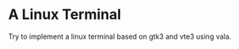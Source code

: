  A Linux Terminal
================================

Try to implement a linux terminal based on gtk3 and vte3 using vala.

 
